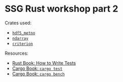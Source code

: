# SSG Rust workshop part 2

Crates used:

- [`hdf5_metno`](https://docs.rs/hdf5-metno/)
- [`ndarray`](https://docs.rs/ndarray/)
- [`criterion`](https://docs.rs/criterion/)

Resources:

- [Rust Book: How to Write Tests](https://doc.rust-lang.org/book/ch11-01-writing-tests.html)
- [Cargo Book: `cargo test`](https://doc.rust-lang.org/cargo/commands/cargo-test.html)
- [Cargo Book: `cargo bench`](https://doc.rust-lang.org/cargo/commands/cargo-bench.html)
